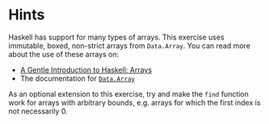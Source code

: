 # Hints

Haskell has support for many types of arrays. This exercise uses immutable,
boxed, non-strict arrays from `Data.Array`. You can read more about the use of
these arrays on:

- [A Gentle Introduction to Haskell: Arrays][1]
- The documentation for [`Data.Array`][2]

As an optional extension to this exercise, try and make the `find` function
work for arrays with arbitrary bounds, e.g. arrays for which the first index is
not necessarily 0.

[1]: https://www.haskell.org/tutorial/arrays.html
[2]: http://hackage.haskell.org/package/array/docs/Data-Array.html
